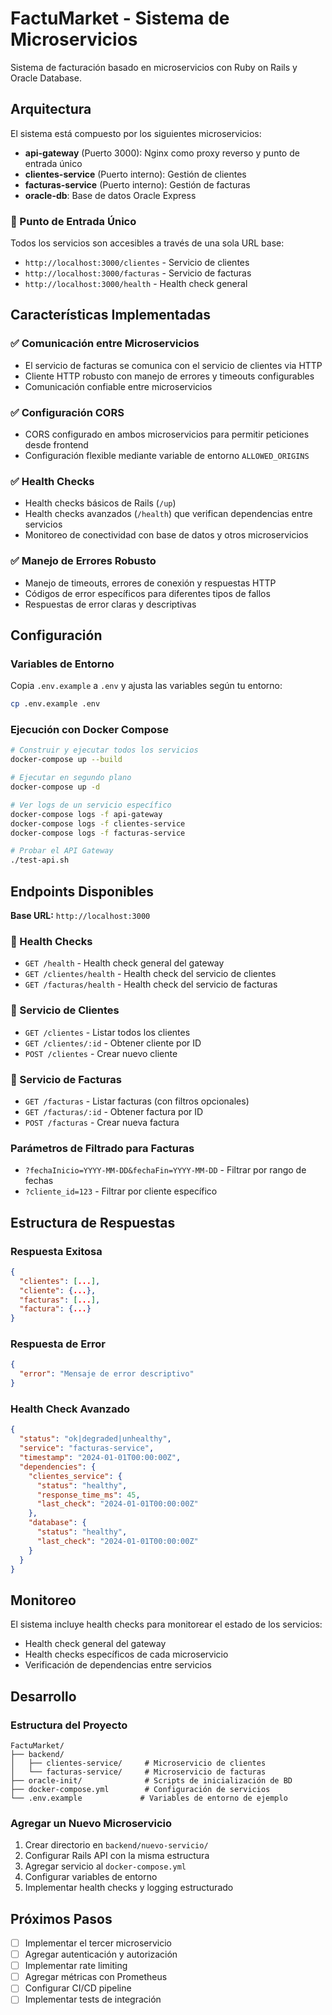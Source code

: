 # FactuMarket - Sistema de Microservicios

Sistema de facturación basado en microservicios con Ruby on Rails y Oracle Database.

## Arquitectura

El sistema está compuesto por los siguientes microservicios:

- **api-gateway** (Puerto 3000): Nginx como proxy reverso y punto de entrada único
- **clientes-service** (Puerto interno): Gestión de clientes
- **facturas-service** (Puerto interno): Gestión de facturas
- **oracle-db**: Base de datos Oracle Express

### 🚪 Punto de Entrada Único

Todos los servicios son accesibles a través de una sola URL base:

- `http://localhost:3000/clientes` - Servicio de clientes
- `http://localhost:3000/facturas` - Servicio de facturas
- `http://localhost:3000/health` - Health check general

## Características Implementadas

### ✅ Comunicación entre Microservicios
- El servicio de facturas se comunica con el servicio de clientes via HTTP
- Cliente HTTP robusto con manejo de errores y timeouts configurables
- Comunicación confiable entre microservicios

### ✅ Configuración CORS
- CORS configurado en ambos microservicios para permitir peticiones desde frontend
- Configuración flexible mediante variable de entorno `ALLOWED_ORIGINS`

### ✅ Health Checks
- Health checks básicos de Rails (`/up`)
- Health checks avanzados (`/health`) que verifican dependencias entre servicios
- Monitoreo de conectividad con base de datos y otros microservicios

### ✅ Manejo de Errores Robusto
- Manejo de timeouts, errores de conexión y respuestas HTTP
- Códigos de error específicos para diferentes tipos de fallos
- Respuestas de error claras y descriptivas

## Configuración

### Variables de Entorno

Copia `.env.example` a `.env` y ajusta las variables según tu entorno:

```bash
cp .env.example .env
```

### Ejecución con Docker Compose

```bash
# Construir y ejecutar todos los servicios
docker-compose up --build

# Ejecutar en segundo plano
docker-compose up -d

# Ver logs de un servicio específico
docker-compose logs -f api-gateway
docker-compose logs -f clientes-service
docker-compose logs -f facturas-service

# Probar el API Gateway
./test-api.sh
```

## Endpoints Disponibles

**Base URL:** `http://localhost:3000`

### 🏥 Health Checks

- `GET /health` - Health check general del gateway
- `GET /clientes/health` - Health check del servicio de clientes
- `GET /facturas/health` - Health check del servicio de facturas

### 👥 Servicio de Clientes

- `GET /clientes` - Listar todos los clientes
- `GET /clientes/:id` - Obtener cliente por ID
- `POST /clientes` - Crear nuevo cliente

### 🧾 Servicio de Facturas

- `GET /facturas` - Listar facturas (con filtros opcionales)
- `GET /facturas/:id` - Obtener factura por ID
- `POST /facturas` - Crear nueva factura

### Parámetros de Filtrado para Facturas

- `?fechaInicio=YYYY-MM-DD&fechaFin=YYYY-MM-DD` - Filtrar por rango de fechas
- `?cliente_id=123` - Filtrar por cliente específico

## Estructura de Respuestas

### Respuesta Exitosa
```json
{
  "clientes": [...],
  "cliente": {...},
  "facturas": [...],
  "factura": {...}
}
```

### Respuesta de Error
```json
{
  "error": "Mensaje de error descriptivo"
}
```

### Health Check Avanzado
```json
{
  "status": "ok|degraded|unhealthy",
  "service": "facturas-service",
  "timestamp": "2024-01-01T00:00:00Z",
  "dependencies": {
    "clientes_service": {
      "status": "healthy",
      "response_time_ms": 45,
      "last_check": "2024-01-01T00:00:00Z"
    },
    "database": {
      "status": "healthy",
      "last_check": "2024-01-01T00:00:00Z"
    }
  }
}
```

## Monitoreo

El sistema incluye health checks para monitorear el estado de los servicios:

- Health check general del gateway
- Health checks específicos de cada microservicio
- Verificación de dependencias entre servicios

## Desarrollo

### Estructura del Proyecto

```
FactuMarket/
├── backend/
│   ├── clientes-service/     # Microservicio de clientes
│   └── facturas-service/     # Microservicio de facturas
├── oracle-init/              # Scripts de inicialización de BD
├── docker-compose.yml        # Configuración de servicios
└── .env.example             # Variables de entorno de ejemplo
```

### Agregar un Nuevo Microservicio

1. Crear directorio en `backend/nuevo-servicio/`
2. Configurar Rails API con la misma estructura
3. Agregar servicio al `docker-compose.yml`
4. Configurar variables de entorno
5. Implementar health checks y logging estructurado

## Próximos Pasos

- [ ] Implementar el tercer microservicio
- [ ] Agregar autenticación y autorización
- [ ] Implementar rate limiting
- [ ] Agregar métricas con Prometheus
- [ ] Configurar CI/CD pipeline
- [ ] Implementar tests de integración